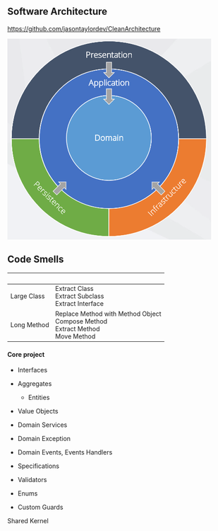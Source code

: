 
## Software Architecture
https://github.com/jasontaylordev/CleanArchitecture 

![Clean Architecture](./img/clean-architecture.png)

## Code Smells
&nbsp; |  &nbsp;
-- | --
Large Class | Extract Class <br/> Extract Subclass <br/> Extract Interface
Long Method | Replace Method with Method Object <br/> Compose Method <br/> Extract Method <br/> Move Method



#### Core project
- Interfaces
- Aggregates 
    - Entities
- Value Objects
- Domain Services
- Domain Exception


- Domain Events, Events Handlers
- Specifications
- Validators
- Enums
- Custom Guards

Shared Kernel